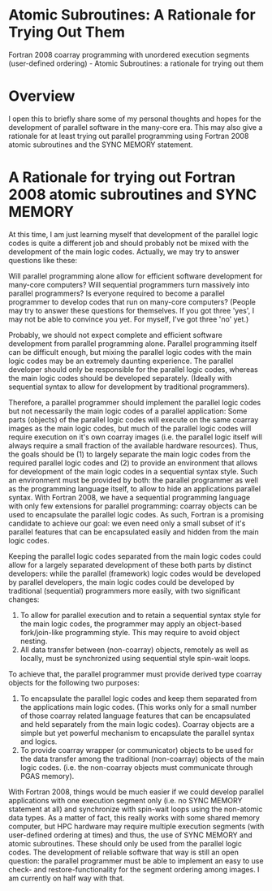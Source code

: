 # Atomic Subroutines: A Rationale for Trying Out Them
Fortran 2008 coarray programming with unordered execution segments (user-defined ordering) - Atomic Subroutines: a rationale for trying out them

# Overview

I open this to briefly share some of my personal thoughts and hopes for the development of parallel software in the many-core era. This may also give a rationale for at least trying out parallel programming using Fortran 2008 atomic subroutines and the SYNC MEMORY statement. 

# A Rationale for trying out Fortran 2008 atomic subroutines and SYNC MEMORY

At this time, I am just learning myself that development of the parallel logic codes is quite a different job and should probably not be mixed with the development of the main logic codes. Actually, we may try to answer questions like these:

Will parallel programming alone allow for efficient software development for many-core computers?
Will sequential programmers turn massively into parallel programmers?
Is everyone required to become a parallel programmer to develop codes that run on many-core computers?
(People may try to answer these questions for themselves. If you got three 'yes', I may not be able to convince you yet. For myself, I've got three 'no' yet.)

Probably, we should not expect complete and efficient software development from parallel programming alone. Parallel programming itself can be difficult enough, but mixing the parallel logic codes with the main logic codes may be an extremely daunting experience. The parallel developer should only be responsible for the parallel logic codes, whereas the main logic codes should be developed separately. (Ideally with sequential syntax to allow for development by traditional programmers).

Therefore, a parallel programmer should implement the parallel logic codes but not necessarily the main logic codes of a parallel application: Some parts (objects) of the parallel logic codes will execute on the same coarray images as the main logic codes, but much of the parallel logic codes will require execution on it's own coarray images (i.e. the parallel logic itself will always require a small fraction of the available hardware resources).
Thus, the goals should be (1) to largely separate the main logic codes from the required parallel logic codes and (2) to provide an environment that allows for development of the main logic codes in a sequential syntax style. Such an environment must be provided by both: the parallel programmer as well as the programming language itself, to allow to hide an applications parallel syntax. With Fortran 2008, we have a sequential programming language with only few extensions for parallel programming: coarray objects can be used to encapsulate the parallel logic codes. As such, Fortran is a promising candidate to achieve our goal: we even need only a small subset of it's parallel features that can be encapsulated easily and hidden from the main logic codes.

Keeping the parallel logic codes separated from the main logic codes could allow for a largely separated development of these both parts by distinct developers: while the parallel (framework) logic codes would be developed by parallel developers, the main logic codes could be developed by traditional (sequential) programmers more easily, with two significant changes:<br />
1. To allow for parallel execution and to retain a sequential syntax style for the main logic codes, the programmer may apply an object-based fork/join-like programming style. This may require to avoid object nesting.
2. All data transfer between (non-coarray) objects, remotely as well as locally, must be synchronized using sequential style spin-wait loops.

To achieve that, the parallel programmer must provide derived type coarray objects for the following two purposes:<br />
1. To encapsulate the parallel logic codes and keep them separated from the applications main logic codes. (This works only for a small number of those coarray related language features that can be encapsulated and held separately from the main logic codes). Coarray objects are a simple but yet powerful mechanism to encapsulate the parallel syntax and logics.
2. To provide coarray wrapper (or communicator) objects to be used for the data transfer among the traditional (non-coarray) objects of the main logic codes. (i.e. the non-coarray objects must communicate through PGAS memory). 

With Fortran 2008, things would be much easier if we could develop parallel applications with one execution segment only (i.e. no SYNC MEMORY statement at all) and synchronize with spin-wait loops using the non-atomic data types. As a matter of fact, this really works with some shared memory computer, but HPC hardware may require multiple execution segments (with user-defined ordering at times) and thus, the use of SYNC MEMORY and atomic subroutines. These should only be used from the parallel logic codes. The development of reliable software that way is still an open question: the parallel programmer must be able to implement an easy to use check- and restore-functionality for the segment ordering among images. I am currently on half way with that.


